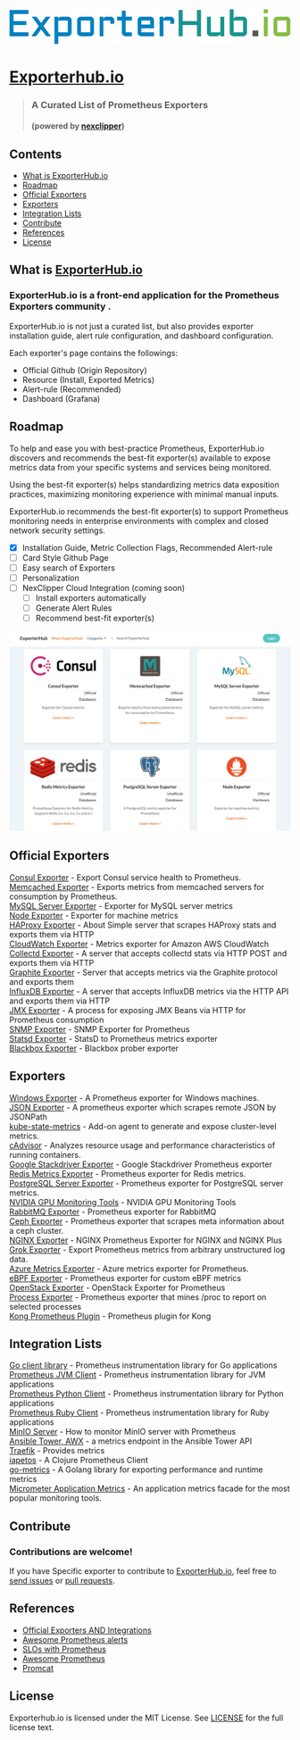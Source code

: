 ![exporterhub](./media/exporterhub_logo.png)
# [Exporterhub.io](https://exporterhub.io/)
> ### A Curated List of Prometheus Exporters 
> #### (powered by [nexclipper](https://nexclipper.io))

## Contents

- [What is ExporterHub.io](https://github.com/NexClipper/exporterhub.io#what-is-exporterhubio)
- [Roadmap](https://github.com/NexClipper/exporterhub.io#roadmap)
- [Official Exporters](https://github.com/NexClipper/exporterhub.io#official-exporters)
- [Exporters](https://github.com/NexClipper/exporterhub.io#exporters)
- [Integration Lists](https://github.com/NexClipper/exporterhub.io#integration-lists)
- [Contribute](https://github.com/NexClipper/exporterhub.io#contribute)
- [References](https://github.com/NexClipper/exporterhub.io#references)
- [License](https://github.com/NexClipper/exporterhub.io#license)

## What is [ExporterHub.io](https://exporterhub.io/)

### ExporterHub.io is a front-end application for the Prometheus Exporters community .

ExporterHub.io is not just a curated list, but also provides exporter installation guide, alert rule configuration, and dashboard configuration.

Each exporter's page contains the followings:

- Official Github (Origin Repository)
- Resource (Install, Exported Metrics)
- Alert-rule (Recommended)
- Dashboard (Grafana)


## Roadmap

To help and ease you with best-practice Prometheus, ExporterHub.io discovers and recommends the best-fit exporter(s) available to expose metrics data from your specific systems and services being monitored.

Using the best-fit exporter(s) helps standardizing metrics data exposition practices, maximizing monitoring experience with minimal manual inputs.

ExporterHub.io recommends the best-fit exporter(s) to support Prometheus monitoring needs in enterprise environments with complex and closed network security settings.


* [x] Installation Guide, Metric Collection Flags, Recommended Alert-rule
* [ ] Card Style Github Page
* [ ] Easy search of Exporters
* [ ] Personalization
* [ ] NexClipper Cloud Integration (coming soon)
  * [ ] Install exporters automatically
  * [ ] Generate Alert Rules
  * [ ] Recommend best-fit exporter(s)

![exporterhub](./media/exporterhub.png)

## Official Exporters

[Consul Exporter](https://github.com/NexClipper/exporterhub.io/blob/master/lists/consul/README.md) - Export Consul service health to Prometheus.  
[Memcached Exporter](https://github.com/NexClipper/exporterhub.io/blob/master/lists/memcached/README.md) - Exports metrics from memcached servers for consumption by Prometheus.   
[MySQL Server Exporter](https://github.com/NexClipper/exporterhub.io/blob/master/lists/mysql/README.md) - Exporter for MySQL server metrics   
[Node Exporter](https://github.com/NexClipper/exporterhub.io/blob/master/lists/node/README.md) - Exporter for machine metrics   
[HAProxy Exporter](https://github.com/NexClipper/exporterhub.io/blob/master/lists/haproxy/README.md) - About Simple server that scrapes HAProxy stats and exports them via HTTP   
[CloudWatch Exporter](https://github.com/prometheus/cloudwatch_exporter) - Metrics exporter for Amazon AWS CloudWatch   
[Collectd Exporter](https://github.com/prometheus/collectd_exporter) - A server that accepts collectd stats via HTTP POST and exports them via HTTP   
[Graphite Exporter](https://github.com/prometheus/graphite_exporter) - Server that accepts metrics via the Graphite protocol and exports them   
[InfluxDB Exporter](https://github.com/prometheus/influxdb_exporter) - A server that accepts InfluxDB metrics via the HTTP API and exports them via HTTP  
[JMX Exporter](https://github.com/prometheus/jmx_exporter) - A process for exposing JMX Beans via HTTP for Prometheus consumption   
[SNMP Exporter](https://github.com/prometheus/snmp_exporter) - SNMP Exporter for Prometheus   
[Statsd Exporter](https://github.com/prometheus/statsd_exporter) - StatsD to Prometheus metrics exporter   
[Blackbox Exporter](https://github.com/prometheus/blackbox_exporter) - Blackbox prober exporter   


## Exporters

[Windows Exporter](https://github.com/prometheus-community/windows_exporter) - A Prometheus exporter for Windows machines.    
[JSON Exporter](https://github.com/prometheus-community/json_exporter) - A prometheus exporter which scrapes remote JSON by JSONPath   
[kube-state-metrics](https://github.com/kubernetes/kube-state-metrics) - Add-on agent to generate and expose cluster-level metrics.    
[cAdvisor](https://github.com/google/cadvisor) - Analyzes resource usage and performance characteristics of running containers.   
[Google Stackdriver Exporter](https://github.com/prometheus-community/stackdriver_exporter) - Google Stackdriver Prometheus exporter   
[Redis Metrics Exporter](https://github.com/oliver006/redis_exporter) - Prometheus exporter for Redis metrics.   
[PostgreSQL Server Exporter](https://github.com/wrouesnel/postgres_exporter) - Prometheus exporter for PostgreSQL server metrics.   
[NVIDIA GPU Monitoring Tools](https://github.com/NVIDIA/gpu-monitoring-tools) - NVIDIA GPU Monitoring Tools   
[RabbitMQ Exporter](https://github.com/kbudde/rabbitmq_exporter) - Prometheus exporter for RabbitMQ     
[Ceph Exporter](https://github.com/digitalocean/ceph_exporter) - Prometheus exporter that scrapes meta information about a ceph cluster.   
[NGINX Exporter](https://github.com/nginxinc/nginx-prometheus-exporter) - NGINX Prometheus Exporter for NGINX and NGINX Plus   
[Grok Exporter](https://github.com/fstab/grok_exporter) - Export Prometheus metrics from arbitrary unstructured log data.    
[Azure Metrics Exporter](https://github.com/RobustPerception/azure_metrics_exporter) - Azure metrics exporter for Prometheus.   
[eBPF Exporter](https://github.com/cloudflare/ebpf_exporter) - Prometheus exporter for custom eBPF metrics   
[OpenStack Exporter](https://github.com/openstack-exporter/openstack-exporter) - OpenStack Exporter for Prometheus    
[Process Exporter](https://github.com/ncabatoff/process-exporter) - Prometheus exporter that mines /proc to report on selected processes    
[Kong Prometheus Plugin](https://github.com/Kong/kong-plugin-prometheus) - Prometheus plugin for Kong    

## Integration Lists

[Go client library](https://github.com/prometheus/client_golang) - Prometheus instrumentation library for Go applications   
[Prometheus JVM Client](https://github.com/prometheus/client_java) - Prometheus instrumentation library for JVM applications   
[Prometheus Python Client](https://github.com/prometheus/client_python) - Prometheus instrumentation library for Python applications   
[Prometheus Ruby Client](https://github.com/prometheus/client_ruby) - Prometheus instrumentation library for Ruby applications   
[MinIO Server](https://github.com/minio/minio/blob/master/docs/metrics/prometheus/README.md) - How to monitor MinIO server with Prometheus   
[Ansible Tower, AWX](https://docs.ansible.com/ansible-tower/latest/html/administration/metrics.html) - a metrics endpoint in the Ansible Tower API   
[Traefik](https://github.com/containous/traefik) - Provides metrics   
[iapetos](https://github.com/clj-commons/iapetos) - A Clojure Prometheus Client   
[go-metrics](https://github.com/armon/go-metrics) - A Golang library for exporting performance and runtime metrics   
[Micrometer Application Metrics](https://micrometer.io/docs/registry/prometheus) - An application metrics facade for the most popular monitoring tools.   

## Contribute
### Contributions are welcome!   
If you have Specific exporter to contribute to [ExporterHub.io](https://exporterhub.io/), feel free to [send issues](https://github.com/NexClipper/exporterhub.io/issues) or [pull requests](https://github.com/NexClipper/exporterhub.io/pulls).  

## References
- [Official Exporters AND Integrations](https://prometheus.io/docs/instrumenting/exporters/)
- [Awesome Prometheus alerts](https://awesome-prometheus-alerts.grep.to/)
- [SLOs with Prometheus](https://promtools.dev/)
- [Awesome Prometheus](https://github.com/roaldnefs/awesome-prometheus)
- [Promcat](https://promcat.io/)


## License
Exporterhub.io is licensed under the MIT License. See [LICENSE](https://github.com/NexClipper/exporterhub.io/blob/master/LICENSE) for the full license text.
